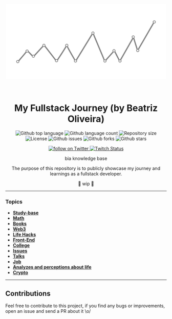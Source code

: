 <div align="center" id="top"> 
    <img width="500" src="./img/img-readme.png" />

&#xa0;

<!-- <a href="https://myfullstackjourney.netlify.app">Demo</a> -->
</div>

<h1 align="center">
My Fullstack Journey (by Beatriz Oliveira)
</h1>

<p align="center">
  <img alt="Github top language" src="https://img.shields.io/github/languages/top/biantris/my-fullstack-journey?color=56BEB8">

  <img alt="Github language count" src="https://img.shields.io/github/languages/count/biantris/my-fullstack-journey?color=56BEB8">

  <img alt="Repository size" src="https://img.shields.io/github/repo-size/biantris/my-fullstack-journey?color=56BEB8">

  <img alt="License" src="https://img.shields.io/github/license/biantris/my-fullstack-journey?color=56BEB8">

  <img alt="Github issues" src="https://img.shields.io/github/issues/biantris/my-fullstack-journey?color=56BEB8" />

  <img alt="Github forks" src="https://img.shields.io/github/forks/biantris/my-fullstack-journey?color=56BEB8" />

  <img alt="Github stars" src="https://img.shields.io/github/stars/biantris/my-fullstack-journey?color=56BEB8" />
</p>

<p align="center">
    <a href="https://twitter.com/intent/follow?screen_name=biantris_">
        <img src="https://img.shields.io/twitter/follow/biantris_?style=social&logo=twitter"
        alt="follow on Twitter">
    </a>
    <a href="https://www.twitch.tv/biantriz">
    <img alt="Twitch Status" src="https://img.shields.io/twitch/status/biantriz?style=social">
    </a>
</p>

<div align="center">
bia knowledge base
    
The purpose of this repository is to publicly showcase my journey and learnings as a fullstack developer.
</div>

<p align="center">
🚧 wip 🚧
</p>

---

### Topics 

- [**Study-base**](https://gist.github.com/biantris/698cf1e4c2a9a677e3c96bfd15f1fd54)
- [**Math**]()
- [**Books**]()
- [**Web3**]()
- [**Life Hacks**](https://github.com/biantris/my-fullstack-journey/blob/master/src/life-hacks/life-hacks.md)
- [**Front-End**](https://github.com/biantris/my-fullstack-journey/blob/master/src/front-end/front-end.md)
- [**College**](https://github.com/biantris/my-fullstack-journey/blob/master/src/faculdade/faculdade.md)
- [**Issues**](https://github.com/biantris/my-fullstack-journey/blob/master/src/issues/issues.md)
- [**Talks**](https://github.com/biantris/my-fullstack-journey/blob/master/src/talks/talks.md)
- [**Job**](https://github.com/biantris/my-fullstack-journey/blob/master/src/job/job.md)
- [**Analyzes and perceptions about life**](https://github.com/biantris/my-fullstack-journey/blob/master/src/analyzes-perceptions/analyzes-perceptions.md)
- [**Crypto**](https://github.com/biantris/my-fullstack-journey/blob/master/src/crypto/crypto.md)

---

## Contributions

Feel free to contribute to this project, if you find any bugs or improvements, open an issue and send a PR about it \o/

